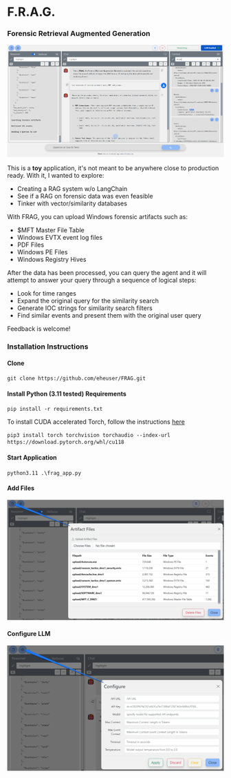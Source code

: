 # F.R.A.G.
### Forensic Retrieval Augmented Generation

![FRAG UI](screenshots/ui.png "F.R.A.G. UI")

This is a **toy** application, it's not meant to be anywhere close to production ready.  With it, I wanted to explore:
- Creating a RAG system w/o LangChain
- See if a RAG on forensic data was even feasible
- Tinker with vector/similarity databases

With FRAG, you can upload Windows forensic artifacts such as:
- $MFT Master File Table
- Windows EVTX event log files
- PDF Files
- Windows PE Files
- Windows Registry Hives

After the data has been processed, you can query the agent and it will attempt to answer your query through a sequence of logical steps:
- Look for time ranges
- Expand the original query for the similarity search
- Generate IOC strings for similarity search filters
- Find similar events and present them with the original user query

Feedback is welcome!

### Installation Instructions

#### Clone
```console
git clone https://github.com/eheuser/FRAG.git
```

#### Install Python (3.11 tested) Requirements
```console
pip install -r requirements.txt
```

To install CUDA accelerated Torch, follow the instructions [here](https://pytorch.org/get-started/locally/)
```console
pip3 install torch torchvision torchaudio --index-url https://download.pytorch.org/whl/cu118
```

#### Start Application
```console
python3.11 .\frag_app.py
```

#### Add Files
![Add Files Menu](screenshots/ui_add_files.png "Add Files Menu")

#### Configure LLM
![Configure LLM](screenshots/ui_config_llm.png "Configure LLM")